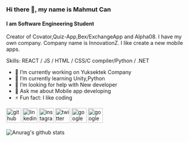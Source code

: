 ### Hi there 👋, my name is Mahmut Can
#### I am Software Engineering Student
 

Creator of Covator,Quiz-App,Bex/ExchangeApp and Alpha08. I have my own company. Company name is InnovationZ. I like create a new mobile apps.

Skills: REACT / JS / HTML / CSS/C compiler/Python / .NET

- 🔭 I’m currently working on Yuksektek Company
- 🌱 I’m currently learning Unity,Python 
- 🤔 I’m looking for help with New developer 
- 💬 Ask me about Mobile app developing 
- ⚡ Fun fact: I like coding 


[<img src='https://cdn.jsdelivr.net/npm/simple-icons@3.0.1/icons/github.svg' alt='github' height='40'>](https://github.com/MahmutCanGonul)  [<img src='https://cdn.jsdelivr.net/npm/simple-icons@3.0.1/icons/linkedin.svg' alt='linkedin' height='40'>](https://www.linkedin.com/in/linkedin.com/in/mahmut-can-gönül-73921a1a2/)  [<img src='https://cdn.jsdelivr.net/npm/simple-icons@3.0.1/icons/instagram.svg' alt='instagram' height='40'>](https://www.instagram.com/gonulmahmutcan/)  [<img src='https://cdn.jsdelivr.net/npm/simple-icons@3.0.1/icons/twitter.svg' alt='twitter' height='40'>](https://twitter.com/mahmutcangonul1)  [<img src='https://cdn.jsdelivr.net/npm/simple-icons@3.0.1/icons/googleplay.svg' alt='googleplay' height='40'>](https://play.google.com/store/apps/details?id=com.covator_InnovationZ666&hl=tr)  [<img src='https://cdn.jsdelivr.net/npm/simple-icons@3.0.1/icons/googlepay.svg' alt='googlepay' height='40'>](https://play.google.com/store/apps/details?id=com.QuizApp_mahmutcangonul99&hl=tr)  



![Anurag's github stats](https://github-readme-stats.vercel.app/api?username=MahmutCanGonul)
